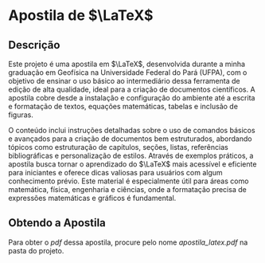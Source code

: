 # Apostila de $\LaTeX$

## Descrição 
Este projeto é uma apostila em $\LaTeX$, desenvolvida durante a minha graduação em Geofísica na Universidade Federal do Pará (UFPA), com o objetivo de ensinar o uso básico ao intermediário dessa ferramenta de edição de alta qualidade, ideal para a criação de documentos científicos. A apostila cobre desde a instalação e configuração do ambiente até a escrita e formatação de textos, equações matemáticas, tabelas e inclusão de figuras.

O conteúdo inclui instruções detalhadas sobre o uso de comandos básicos e avançados para a criação de documentos bem estruturados, abordando tópicos como estruturação de capítulos, seções, listas, referências bibliográficas e personalização de estilos. Através de exemplos práticos, a apostila busca tornar o aprendizado do $\LaTeX$ mais acessível e eficiente para iniciantes e oferece dicas valiosas para usuários com algum conhecimento prévio. Este material é especialmente útil para áreas como matemática, física, engenharia e ciências, onde a formatação precisa de expressões matemáticas e gráficos é fundamental.


## Obtendo a Apostila
Para obter o _pdf_  dessa apostila, procure pelo nome _apostila_latex.pdf_ na pasta do projeto.
